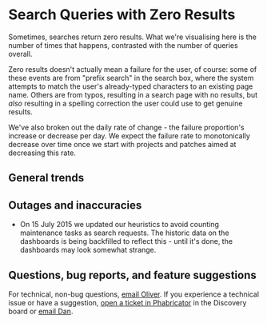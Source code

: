Search Queries with Zero Results
=======

Sometimes, searches return zero results. What we're visualising here is the number of times that happens, contrasted with the number of queries overall.

Zero results doesn't actually mean a failure for the user, of course: some of these events are from "prefix search" in the search box, where the system attempts to match the user's already-typed characters to an existing page name. Others are from typos, resulting in a search page with no results, but *also* resulting in a spelling correction the user could use to get genuine results.

We've also broken out the daily rate of change - the failure proportion's increase or decrease per day. We expect the failure rate to monotonically decrease over time once we start with projects and patches aimed at decreasing this rate.

General trends
------

Outages and inaccuracies
------
* On 15 July 2015 we updated our heuristics to avoid counting maintenance tasks as search requests. The historic data on the dashboards is being backfilled to reflect this - until it's done, the dashboards may look somewhat strange.

Questions, bug reports, and feature suggestions
------
For technical, non-bug questions, [email Oliver](mailto:okeyes@wikimedia.org?subject=Dashboard%20Question). If you experience a technical issue or have a suggestion, [open a ticket in Phabricator](https://phabricator.wikimedia.org/maniphest/task/create/) in the Discovery board or [email Dan](mailto:dgarry@wikimedia.org?subject=Dashboard%20Question). 
